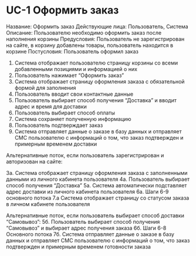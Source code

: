 ﻿# **UC-1 Оформить заказ**
Название: Оформить заказ
Действующие лица: Пользователь, Система
Описание: Пользователю необходимо оформить заказ после наполнения корзины
Предусловия: Пользователь не зарегистрирован на сайте, в корзину добавлены товары, пользователь находится в корзине
Постусловия: Пользователь оформил заказ

1. Система отображает пользователю страницу корзины со всеми добавленными позициями и информацией о них
1. Пользователь нажимает “Оформить заказ”
1. Система отображает страницу оформления заказа с обязательной формой для заполнения
1. Пользователь вводит свои контактные данные
1. Пользователь выбирает способ получения “Доставка” и вводит адрес и время для доставки 
1. Пользователь выбирает способ оплаты 
1. Система сохраняет полученную информацию
1. Пользователь подтверждает заказ
1. Система отправляет данные о заказе в базу данных и отправляет СМС пользователю с информаций о том, что заказ подтвержден и примерным временем доставки


Альтернативные поток, если пользователь зарегистрирован и авторизован на сайте:

3а. Система отображает страницу оформления заказа с заполненными данными из личного кабинета пользователя
4а. Пользователь выбирает способ получения “Доставка”
5а. Система автоматически подставляет адрес доставки из личного кабинета пользователя
6а. Шаги 6-9 основного потока 
7.а Система отображает страницу со статусом заказа в личном кабинете пользователя

Альтернативные поток, если пользователь выбирает способ доставки “Самовывоз”:
5б. Пользователь выбирает способ получения “Самовывоз” и выбирает адрес получения заказа
6б. Шаги 6-8 Основного потока
7б. Система отправляет данные о заказе в базу данных и отправляет СМС пользователю с информаций о том, что заказ подтвержден и примерным временем готовности заказа
